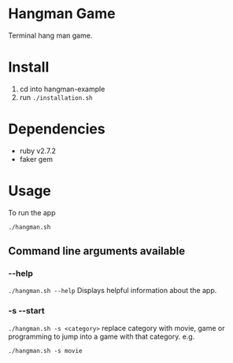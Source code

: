 # Hangman Game

Terminal hang man game.

# Install 

1. cd into hangman-example
2. run `./installation.sh`
# Dependencies

- ruby v2.7.2
- faker gem
# Usage

To run the app

`./hangman.sh`

## Command line arguments available

### --help
`./hangman.sh --help`
Displays helpful information about the app.

### -s --start

`./hangman.sh -s <category>`
replace category with movie, game or programming to jump into a game with that category.
e.g.

`./hangman.sh -s movie`